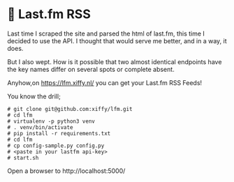 # :palm_tree: Last.fm RSS
Last time I scraped the site and parsed the html of last.fm, this time I decided to use the API. I thought that would serve me better, and in a way, it does. 

But I also wept. How is it possible that two almost identical endpoints have the key names differ on several spots or complete absent. 

Anyhow,on https://lfm.xiffy.nl/ you can get your Last.fm RSS Feeds!

You know the drill;

```(bash)
# git clone git@github.com:xiffy/lfm.git
# cd lfm
# virtualenv -p python3 venv
# . venv/bin/activate
# pip install -r requirements.txt
# cd lfm
# cp config-sample.py config.py
# <paste in your lastfm api-key>
# start.sh
```
Open a browser to http://localhost:5000/
  

